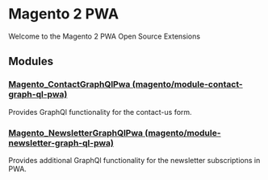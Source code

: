 # Magento 2 PWA

Welcome to the Magento 2 PWA Open Source Extensions

## Modules
### [Magento_ContactGraphQlPwa (magento/module-contact-graph-ql-pwa)](ContactGraphQlPwa/README.md)
Provides GraphQl functionality for the contact-us form.

### [Magento_NewsletterGraphQlPwa (magento/module-newsletter-graph-ql-pwa)](NewsletterGraphQlPwa/README.md)
Provides additional GraphQl functionality for the newsletter subscriptions in PWA.
